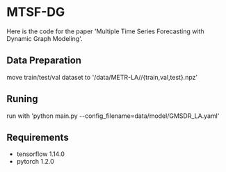 # MTSF-DG
Here is the code for the paper 'Multiple Time Series Forecasting with Dynamic Graph Modeling'.

## Data Preparation
move train/test/val dataset to '/data/METR-LA//{train,val,test}.npz'

## Runing
run with 'python main.py --config_filename=data/model/GMSDR_LA.yaml'

## Requirements
-  tensorflow                1.14.0
-  pytorch                   1.2.0

